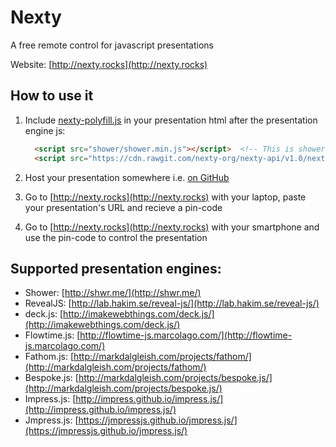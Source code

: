 # Nexty

A free remote control for javascript presentations

Website: [http://nexty.rocks](http://nexty.rocks)


## How to use it

1. Include [nexty-polyfill.js](https://cdn.rawgit.com/nexty-org/nexty-api/v1.0/nexty-polyfill.js) in your presentation html after the presentation engine js:

    ```html
      <script src="shower/shower.min.js"></script>  <!-- This is shower.js presentation engine inculsion -->
      <script src="https://cdn.rawgit.com/nexty-org/nexty-api/v1.0/nexty-polyfill.js"></script>
    ```

2. Host your presentation somewhere i.e. [on GitHub](https://pages.github.com/)

3. Go to [http://nexty.rocks](http://nexty.rocks) with your laptop, paste your presentation's URL and recieve a pin-code

4. Go to [http://nexty.rocks](http://nexty.rocks) with your smartphone and use the pin-code to control the presentation


## Supported presentation engines:

- Shower: [http://shwr.me/](http://shwr.me/)
- RevealJS: [http://lab.hakim.se/reveal-js/](http://lab.hakim.se/reveal-js/)
- deck.js: [http://imakewebthings.com/deck.js/](http://imakewebthings.com/deck.js/)
- Flowtime.js: [http://flowtime-js.marcolago.com/](http://flowtime-js.marcolago.com/)
- Fathom.js: [http://markdalgleish.com/projects/fathom/](http://markdalgleish.com/projects/fathom/)
- Bespoke.js: [http://markdalgleish.com/projects/bespoke.js/](http://markdalgleish.com/projects/bespoke.js/)
- Impress.js: [http://impress.github.io/impress.js/](http://impress.github.io/impress.js/)
- Jmpress.js: [https://jmpressjs.github.io/jmpress.js/](https://jmpressjs.github.io/jmpress.js/)
